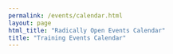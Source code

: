```yaml
---
permalink: /events/calendar.html
layout: page
html_title: "Radically Open Events Calendar"
title: "Training Events Calendar"
---
```




<style>
#calendar {
    width: 70%;
    margin: 0 auto;
    margin-left:10%;
}
#calendar h2{
    font-size:14pt;
}
</style>

<script>
$(document).ready(function() {
        $('#calendar').fullCalendar({
            header: {
                left: 'prev,next',
                theme: 'false',
                center: 'title',
                right: 'today'
            },
            {% for event in site.events %}
            {% if forloop.first %}
            defaultDate: "{{event.starts}}",
            {% endif %}
            {% endfor %}
            events: [
                {% for event in site.events %}
                {% for part in event.parts %}
                {
                    title: '{{event.title}} {% if forloop.length > 1 %}(part {{forloop.index}}){% endif %}',
                    start: '{{part.from}}',
                    end: '{{part.to}}',
                    url: '{{event.url}}'
                },
                {% endfor %}
                {% endfor %}
            ]
        });

});



</script>

<div id='calendar'></div>
